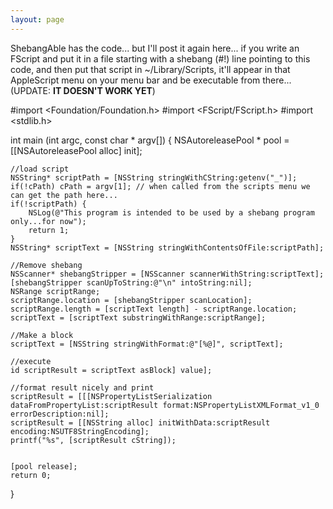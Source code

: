 ```yaml
---
layout: page
---
```


ShebangAble has the code... but I'll post it again here... if you write an FScript and put it in a file starting with a shebang (#!) line pointing to this code, and then put that script in ~/Library/Scripts, it'll appear in that AppleScript menu on your menu bar and be executable from there... 
(UPDATE: **IT DOESN'T WORK YET**)
    
#import <Foundation/Foundation.h>
#import <FScript/FScript.h>
#import <stdlib.h>

int main (int argc, const char * argv[]) {
    NSAutoreleasePool * pool = [[NSAutoreleasePool alloc] init];

	//load script
	NSString* scriptPath = [NSString stringWithCString:getenv("_")];
	if(!cPath) cPath = argv[1]; // when called from the scripts menu we can get the path here...
	if(!scriptPath) {
		NSLog(@"This program is intended to be used by a shebang program only...for now");
		return 1;
	}
	NSString* scriptText = [NSString stringWithContentsOfFile:scriptPath];

	//Remove shebang
	NSScanner* shebangStripper = [NSScanner scannerWithString:scriptText];
	[shebangStripper scanUpToString:@"\n" intoString:nil];
	NSRange scriptRange;
	scriptRange.location = [shebangStripper scanLocation];
	scriptRange.length = [scriptText length] - scriptRange.location;
	scriptText = [scriptText substringWithRange:scriptRange];

	//Make a block
	scriptText = [NSString stringWithFormat:@"[%@]", scriptText];
	
	//execute
	id scriptResult = scriptText asBlock] value];
	
	//format result nicely and print
	scriptResult = [[[NSPropertyListSerialization dataFromPropertyList:scriptResult format:NSPropertyListXMLFormat_v1_0 errorDescription:nil];
	scriptResult = [[NSString alloc] initWithData:scriptResult encoding:NSUTF8StringEncoding];	
	printf("%s", [scriptResult cString]);
	
	
    [pool release];
    return 0;
}

